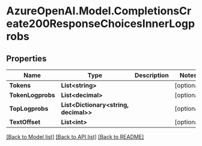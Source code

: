 # AzureOpenAI.Model.CompletionsCreate200ResponseChoicesInnerLogprobs

## Properties

Name | Type | Description | Notes
------------ | ------------- | ------------- | -------------
**Tokens** | **List&lt;string&gt;** |  | [optional] 
**TokenLogprobs** | **List&lt;decimal&gt;** |  | [optional] 
**TopLogprobs** | **List&lt;Dictionary&lt;string, decimal&gt;&gt;** |  | [optional] 
**TextOffset** | **List&lt;int&gt;** |  | [optional] 

[[Back to Model list]](../README.md#documentation-for-models) [[Back to API list]](../README.md#documentation-for-api-endpoints) [[Back to README]](../README.md)

